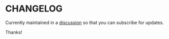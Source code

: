 # CHANGELOG

Currently maintained in a [discussion][link] so that you can subscribe for updates.

Thanks!

[link]: ../../discussions/7
